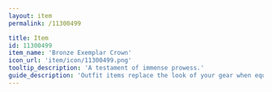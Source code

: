 ```yaml
---
layout: item
permalink: /11300499

title: Item
id: 11300499
item_name: 'Bronze Exemplar Crown'
icon_url: 'item/icon/11300499.png'
tooltip_description: 'A testament of immense prowess.'
guide_description: 'Outfit items replace the look of your gear when equipped.'
---
```

